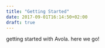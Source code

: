 ```yaml
---
title: "Getting Started"
date: 2017-09-01T16:14:50+02:00
draft: true
---
```


getting started with Avola. here we go!